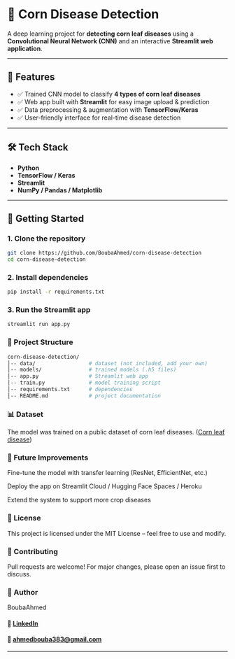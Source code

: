 # 🌽 Corn Disease Detection

A deep learning project for **detecting corn leaf diseases** using a **Convolutional Neural Network (CNN)** and an interactive **Streamlit web application**.

---

## 📌 Features
- ✅ Trained CNN model to classify **4 types of corn leaf diseases**
- ✅ Web app built with **Streamlit** for easy image upload & prediction
- ✅ Data preprocessing & augmentation with **TensorFlow/Keras**
- ✅ User-friendly interface for real-time disease detection

---

## 🛠️ Tech Stack
- **Python**
- **TensorFlow / Keras**
- **Streamlit**
- **NumPy / Pandas / Matplotlib**

---

## 🚀 Getting Started

### 1. Clone the repository
```bash
git clone https://github.com/BoubaAhmed/corn-disease-detection
cd corn-disease-detection
```

### 2. Install dependencies
```bash
pip install -r requirements.txt
```

### 3. Run the Streamlit app
```bash
streamlit run app.py
```

### 📂 Project Structure
```bash
corn-disease-detection/
│-- data/                 # dataset (not included, add your own)
│-- models/               # trained models (.h5 files)
│-- app.py                # Streamlit web app
│-- train.py              # model training script
│-- requirements.txt      # dependencies
│-- README.md             # project documentation
```

### 📊 Dataset

The model was trained on a public dataset of corn leaf diseases.
([Corn leaf disease](https://www.kaggle.com/datasets/smaranjitghose/corn-or-maize-leaf-disease-dataset))


### 📌 Future Improvements

Fine-tune the model with transfer learning (ResNet, EfficientNet, etc.)

Deploy the app on Streamlit Cloud / Hugging Face Spaces / Heroku

Extend the system to support more crop diseases

### 📜 License

This project is licensed under the MIT License – feel free to use and modify.

### 🤝 Contributing

Pull requests are welcome! For major changes, please open an issue first to discuss.

### 👤 Author

BoubaAhmed

#### 💼 [LinkedIn](https://www.linkedin.com/posts/boubaahmed_ia-deeplearning-agritech-activity-7377453235399262208-nDwg?utm_source=share&utm_medium=member_desktop&rcm=ACoAADoEeIkBfLSDn9AGVm-Iq4HuMWIj2QYVyz8)

####  📧 ahmedbouba383@gmail.com

---
